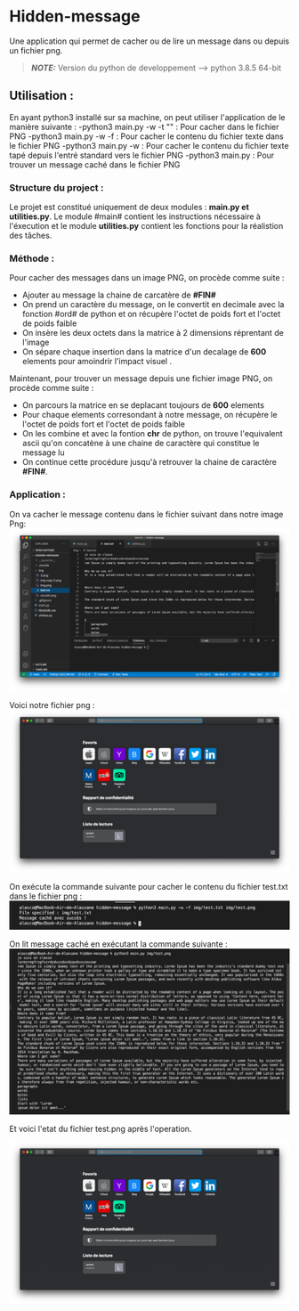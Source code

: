 # Hidden-message
Une application qui permet de cacher ou de lire un message dans ou depuis un fichier png. 

> **_NOTE:_**  Version du python de developpement --> python 3.8.5 64-bit

## Utilisation :
En ayant python3 installé sur sa machine, on peut utiliser l'application de le manière suivante : 
-python3 main.py -w -t "<Un message>" <chemin du fichier PNG>  : Pour cacher **<Un message>** dans le fichier PNG
-python3 main.py -w -f <chemin du fichier texte> <chemin du fichier PNG> : Pour cacher le contenu du fichier texte dans le fichier PNG
-python3 main.py -w <chemin du fichier PNG> : Pour cacher le contenu du fichier texte tapé depuis l'entré standard vers le fichier PNG
-python3 main.py <chemin du fichier PNG> : Pour trouver un message caché dans le fichier PNG


### Structure du project :
Le projet est constitué uniquement de deux modules : **main.py et utilities.py**. Le module #main# contient les instructions nécessaire à l'éxecution et le module **utilities.py** contient les fonctions pour la réalistion des tâches.

### Méthode : 
Pour cacher des messages dans un image PNG, on procède comme suite :
- Ajouter au message la chaine de carcatère de **\#FIN\#** 
- On prend un caractère du message, on le convertit en decimale avec la fonction #ord# de python et on récupère l'octet de poids fort et l'octet de poids faible
- On insère les deux octets dans la matrice à 2 dimensions réprentant de l'image
- On sépare chaque insertion dans la matrice d'un decalage de **600** elements pour amoindrir l'impact visuel .

Maintenant, pour trouver un message depuis une fichier image PNG, on procède comme suite :
- On parcours la matrice en se deplacant toujours de **600** elements
- Pour chaque elements corresondant à notre message, on récupère le l'octet de poids fort et l'octet de poids faible
- On les combine et avec la fontion **chr** de python, on trouve l'equivalent ascii qu'on concatène à une chaine de caractère qui constitue le message lu
- On continue cette procédure jusqu'à retrouver la chaine de caractère **\#FIN\#**.

### Application :
On va cacher le message contenu dans le fichier suivant dans notre image Png:
![Text](https://github.com/alasco-one/hidden-message/blob/main/img/text.png)

Voici notre fichier png :
![Text](https://github.com/alasco-one/hidden-message/blob/main/img/test.png)

On exécute la commande suivante pour cacher le contenu du fichier test.txt dans le fichier png : 
![Write](https://github.com/alasco-one/hidden-message/blob/main/img/write.png)

On lit message caché en exécutant la commande suivante :
![Write](https://github.com/alasco-one/hidden-message/blob/main/img/read.png)

Et voici l'etat du fichier test.png après l'operation.

![after](https://github.com/alasco-one/hidden-message/blob/main/img/after.png)








